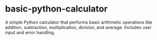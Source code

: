 # basic-python-calculator
A simple Python calculator that performs basic arithmetic operations like addition, subtraction, multiplication, division, and average. Includes user input and error handling.
